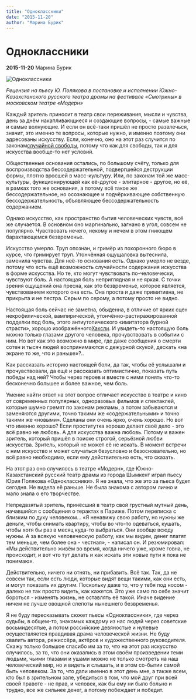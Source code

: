 ```yaml
---
title: "Одноклассники"
date: "2015-11-20"
author: "Марина Бурик"
---
```


# Одноклассники

**2015-11-20** Марина Бурик

![Одноклассники](http://spinoza.in/wp-content/uploads/2015/11/5315d38d6b03d-1160x593.jpg)

*Рецензия на пьесу Ю. Полякова в постановке и исполнении Южно-Казахстанского русского театра драмы на фестивале «Смотрины» в московском театре «Модерн»*

Каждый зритель приносит в театр свои переживания, мысли и чувства, день за днём накапливающиеся и создающие вопросы, - самые важные и самые волнующие. И если он всё-таки пришёл не просто развлечься, значит, это именно те вопросы, которые нужно, и именно поэтому они адресованы искусству. Если, конечно, оно на этот раз случится по законам[случайной свободы](http://www.twirpx.com/file/1097326/), потому что как для свободы, так и для искусства вообще-то нет условий.

Общественные основания остались, по большому счёту, только для воспроизводства бессодержательной, подвергшейся деструкции формы, плотно вросшей в масс-культуру. Или, по законам той же масс-культуры, функционирующей как её-другое - элитарное - другое, но её, в рамках того же основания, а потому всё такое же бессодержательное, но осознающее и подчёркивающее собственную бессодержательность, объявляющее бессодержательность содержанием.

Однако искусство, как пространство бытия человеческих чувств, всё же случается. В основном оно маргинально, загнано в угол, совсем не популярно. Чувствовать нечего, некому и нечем в этом гниющем барахтающемся безвременье.

Искусство умерло. Труп опознан, и гримёр из похоронного бюро в курсе, что гримирует труп. Утончённая ощущаловка вытеснила, заменила чувства. Для неё-то основания есть. Однако умерло не везде, потому что есть ещё возможность случайности содержания искусства в форме искусства. Но те, кто могут чувствовать по-человечески, чувствуют боль. А настоящая боль неприглядная и не яркая. С точки зрения ощущений она пресна, как это безвременье, которое является, чувствованием которого она есть. Она проста и даже примитивна, не прикрыта и не пестра. Серым по серому, а потому просто не видно.

Настоящая боль сейчас не заметна, обыденна, в отличие от ярких сцен некрофилической, вампирической, утончённо-растиражированной подделки под боль, этого антиутопического «имитатора бурной страсти», хорошо изображённого[Хаксли](http://lib.ru/INOFANT/HAKSLI/mir.txt). И увидеть-то настоящую боль можно только глазами другого человека, прочувствовать в событии с ним. Но вот как это возможно в мире, где даже сообщения о смерти сотен и тысяч людей воспринимаются с дежурной скукой, дескать «на экране то же, что и раньше»?..

Как рассказать историю настоящей боли, да так, чтобы её услышали и прочувствовали, да ещё и рассказать оптимистично, показать путь победы над ней? Чтобы через героев и вместе с ними понять что-то бесконечно большее и более важное, чем боль.

Умение найти ответ на этот вопрос отличает искусство в театре и кино от современных популярных, одноразовых фильмов и спектаклей, которые шумно гремят по законам рекламы, а потом забываются и заменяются другими, точно такими же «содержательными» и точно такими же «новыми». Сделаны они очень ярко, очень хорошо. Но вот что именно хорошо? Если проститутка хорошо делает своё дело - это всё равно не любовь. А для искусства важна любовь. Потому и важен зритель, который пришёл в поиске строгой, серьёзной любви искусства. Зритель, который не может её не искать. В момент встречи с ним искусство и может случаться безусловно и безосновательно, но всё равно необходимо, если ему действительно есть, что сказать.

На этот раз оно случилось в театре «Модерн», где Южно-Казахстанский русский театр драмы из города Шымкент играл пьесу Юрия Полякова «Одноклассники». Я не знала, что же это за пьеса будет сегодня. Не видела её раньше. Не была знакома с автором лично и мало знала о его творчестве.

Непредвзятый зритель, принёсший в театр свой грустный мутный день, начавшийся с сообщения о терактах в Париже. Потом переписка с близким по духу человеком... «Я ненавижу свою работу, но нужны же деньги, чтобы снимать квартиру, чтобы во что-то одеваться, кушать, чтобы хотя бы раз в месяц куда-то выбраться. Они вообще всюду нужны. А за всякую человеческую работу, как мы видим, денег платят тем меньше, чем более она - честная», - написал он. И резюмировал: «Мы действительно живём во время, когда ничего уже, кроме говна, не происходит, и вот что тут делать и как искать эти новые пути я пока не понимаю».

Действительно, ничего ни отнять, ни прибавить. Всё так. Так, да не совсем так, если есть люди, которые видят вещи такими, как они есть, и могут показать их другим. Поскольку даже то, что у тебя под носом - далеко не так просто видеть, как кажется. Это уже само по себе значит бороться - изменять жизнь, не оставлять её такой. Иначе видение ничем не лучше овощной слепоты нынешнего безвременья.

Я не буду пересказывать сюжет пьесы «Одноклассники», где через судьбы, в общем-то, знакомых каждому из нас людей через советские восьмидесятые, а потом российские девяностые и нулевые осуществляется правдивая драма человеческой жизни. Не буду хвалить автора, режиссёра, актёров и художественного руководителя. Скажу только большое спасибо им за то, что на этот раз искусство случилось, за то, что они оказались в этом своём произведении теми людьми, чьими глазами и ушами можно не только смотреть на наш человеческий мир, но и видеть и слышать, и в этом со-бытии самой быть человеком. За то, что дали именно в этот день мне, а также всем, кто был в зрительном зале, убедиться в том, что мой друг при всей своей правоте - не прав, и человек, как бы ему ни было больно и трудно, все же сильнее денег, а потому побеждает и победит.